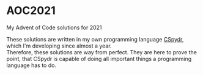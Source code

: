 # AOC2021
My Advent of Code solutions for 2021

These solutions are written in my own programming language [CSpydr](https://github.com/spydr06/cspydr.git), which I'm developing since almost a year.
<br/>
Therefore, these solutions are way from perfect. They are here to prove the point, that CSpydr is capable of doing all important things a programming language has to do.